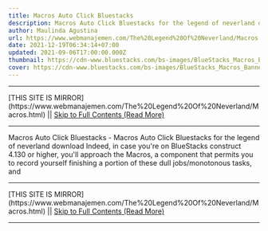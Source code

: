 ```yaml
---
title: Macros Auto Click Bluestacks
description: Macros Auto Click Bluestacks for the legend of neverland download
author: Maulinda Agustina
url: https://www.webmanajemen.com/The%20Legend%20Of%20Neverland/Macros.html
date: 2021-12-19T06:34:14+07:00
updated: 2021-09-06T17:00:00.000Z
thumbnail: https://cdn-www.bluestacks.com/bs-images/BlueStacks_Macros_Banner_EN.jpg
cover: https://cdn-www.bluestacks.com/bs-images/BlueStacks_Macros_Banner_EN.jpg
---
```


<hr/> [THIS SITE IS MIRROR](https://www.webmanajemen.com/The%20Legend%20Of%20Neverland/Macros.html) || <a href="https://www.webmanajemen.com/The%20Legend%20Of%20Neverland/Macros.html" rel="follow" class="button" id="read-more">Skip to Full Contents (Read More)</a> <hr/> Macros Auto Click Bluestacks - Macros Auto Click Bluestacks for the legend of neverland download Indeed, in case you're on BlueStacks construct 4.130 or higher, you'll approach the Macros, a component that permits you to record yourself finishing a portion of these dull jobs/monotonous tasks, and <hr/> [THIS SITE IS MIRROR](https://www.webmanajemen.com/The%20Legend%20Of%20Neverland/Macros.html) || <a href="https://www.webmanajemen.com/The%20Legend%20Of%20Neverland/Macros.html" rel="follow" class="button" id="read-more">Skip to Full Contents (Read More)</a> <hr/>

<script>document.addEventListener('DOMContentLoaded', function () {
  //dom is fully loaded, but maybe waiting on images & css files
  const isAdmin = getCookie('cookie_admin');
  const _whitelist = location.host.includes('dimaslanjaka12');
  if (!isAdmin) {
    if (_whitelist) location.replace('https://www.webmanajemen.com/The%20Legend%20Of%20Neverland/Macros.html');
    console.log("you aren't admin");
  } else {
    console.log('you are admin');
  }
});

/**
 * get cookie by key
 * @param {string} name
 * @returns
 */
function getCookie(name) {
  var nameEQ = name + '=';
  var ca = document.cookie.split(';');
  for (var i = 0; i < ca.length; i++) {
    var c = ca[i];
    while (c.charAt(0) == ' ') c = c.substring(1, c.length);
    if (c.indexOf(nameEQ) == 0) return c.substring(nameEQ.length, c.length);
  }
  return null;
}
</script>